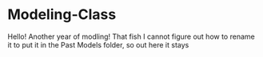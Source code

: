 # Modeling-Class
Hello! Another year of modling! That fish I cannot figure out how to rename it to put it in the Past Models folder, so out here it stays
